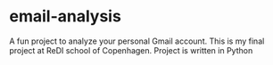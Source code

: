 # email-analysis
A fun project to analyze your personal Gmail account. This is my final project at ReDI school of Copenhagen. Project is written in Python 
